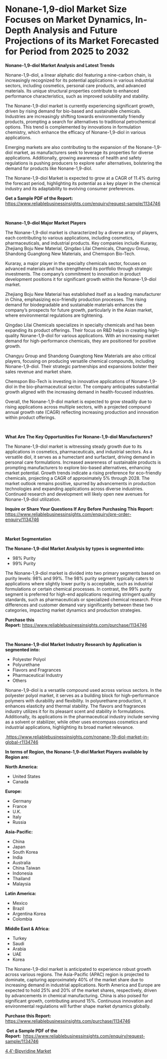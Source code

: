 <p><h1>Nonane-1,9-diol Market Size Focuses on Market Dynamics, In-Depth Analysis and Future Projections of its Market Forecasted for Period from 2025 to 2032</h1></p><p><strong>Nonane-1,9-diol Market Analysis and Latest Trends</strong></p>
<p><p>Nonane-1,9-diol, a linear aliphatic diol featuring a nine-carbon chain, is increasingly recognized for its potential applications in various industrial sectors, including cosmetics, personal care products, and advanced materials. Its unique structural properties contribute to enhanced performance characteristics, such as improved solubility and stability.</p><p>The Nonane-1,9-diol market is currently experiencing significant growth, driven by rising demand for bio-based and sustainable chemicals. Industries are increasingly shifting towards environmentally friendly products, prompting a search for alternatives to traditional petrochemical options. This trend is complemented by innovations in formulation chemistry, which enhance the efficacy of Nonane-1,9-diol in various applications.</p><p>Emerging markets are also contributing to the expansion of the Nonane-1,9-diol market, as manufacturers seek to leverage its properties for diverse applications. Additionally, growing awareness of health and safety regulations is pushing producers to explore safer alternatives, bolstering the demand for products like Nonane-1,9-diol.</p><p>The Nonane-1,9-diol Market is expected to grow at a CAGR of 11.4% during the forecast period, highlighting its potential as a key player in the chemical industry and its adaptability to evolving consumer preferences.</p></p>
<p><strong>Get a Sample PDF of the Report:&nbsp;</strong> <a href="https://www.reliablebusinessinsights.com/enquiry/request-sample/1134746?utm_campaign=2302&utm_medium=2&utm_source=Github&utm_content=ia&utm_term=25032025&utm_id=nonane-19-diol">https://www.reliablebusinessinsights.com/enquiry/request-sample/1134746</a></p>
<p>&nbsp;</p>
<p><strong>Nonane-1,9-diol Major Market Players</strong></p>
<p><p>The Nonane-1,9-diol market is characterized by a diverse array of players, each contributing to various applications, including cosmetics, pharmaceuticals, and industrial products. Key companies include Kuraray, Zhejiang Boju New Material, Qingdao Lilai Chemicals, Changyu Group, Shandong Guangtong New Materials, and Chemspon Bio-Tech. </p><p>Kuraray, a major player in the specialty chemicals sector, focuses on advanced materials and has strengthened its portfolio through strategic investments. The company’s commitment to innovation in product development positions it for significant growth within the Nonane-1,9-diol market.</p><p>Zhejiang Boju New Material has established itself as a leading manufacturer in China, emphasizing eco-friendly production processes. The rising demand for biodegradable and sustainable materials enhances the company’s prospects for future growth, particularly in the Asian market, where environmental regulations are tightening.</p><p>Qingdao Lilai Chemicals specializes in specialty chemicals and has been expanding its product offerings. Their focus on R&D helps in creating high-quality Nonane-1,9-diol for various applications. With an increasing market demand for high-performance chemicals, they are positioned for positive growth.</p><p>Changyu Group and Shandong Guangtong New Materials are also critical players, focusing on producing versatile chemical compounds, including Nonane-1,9-diol. Their strategic partnerships and expansions bolster their sales revenue and market share.</p><p>Chemspon Bio-Tech is investing in innovative applications of Nonane-1,9-diol in the bio-pharmaceutical sector. The company anticipates substantial growth aligned with the increasing demand in health-focused industries. </p><p>Overall, the Nonane-1,9-diol market is expected to grow steadily due to rising applications across multiple sectors, with a projected compound annual growth rate (CAGR) reflecting increasing production and innovation within product offerings.</p></p>
<p>&nbsp;</p>
<p><strong>What Are The Key Opportunities For Nonane-1,9-diol Manufacturers?</strong></p>
<p><p>The Nonane-1,9-diol market is witnessing steady growth due to its applications in cosmetics, pharmaceuticals, and industrial sectors. As a versatile diol, it serves as a humectant and surfactant, driving demand in personal care formulations. Increased awareness of sustainable products is prompting manufacturers to explore bio-based alternatives, enhancing market potential. Growth trends indicate a rising preference for eco-friendly chemicals, projecting a CAGR of approximately 5% through 2028. The market outlook remains positive, spurred by advancements in production technologies and expanding applications across diverse industries. Continued research and development will likely open new avenues for Nonane-1,9-diol utilization.</p></p>
<p><strong>Inquire or Share Your Questions If Any Before Purchasing This Report:</strong> <a href="https://www.reliablebusinessinsights.com/enquiry/pre-order-enquiry/1134746?utm_campaign=2302&utm_medium=2&utm_source=Github&utm_content=ia&utm_term=25032025&utm_id=nonane-19-diol">https://www.reliablebusinessinsights.com/enquiry/pre-order-enquiry/1134746</a></p>
<p>&nbsp;</p>
<p><strong>Market Segmentation</strong></p>
<p><strong>The Nonane-1,9-diol Market Analysis by types is segmented into:</strong></p>
<p><ul><li>98% Purity</li><li>99% Purity</li></ul></p>
<p><p>The Nonane-1,9-diol market is divided into two primary segments based on purity levels: 98% and 99%. The 98% purity segment typically caters to applications where slightly lower purity is acceptable, such as industrial formulations or certain chemical processes. In contrast, the 99% purity segment is preferred for high-end applications requiring stringent quality standards, such as pharmaceuticals or specialized chemical research. Price differences and customer demand vary significantly between these two categories, impacting market dynamics and production strategies.</p></p>
<p><strong>Purchase this Report:&nbsp;</strong><a href="https://www.reliablebusinessinsights.com/purchase/1134746?utm_campaign=2302&utm_medium=2&utm_source=Github&utm_content=ia&utm_term=25032025&utm_id=nonane-19-diol">https://www.reliablebusinessinsights.com/purchase/1134746</a></p>
<p>&nbsp;</p>
<p><strong>The Nonane-1,9-diol Market Industry Research by Application is segmented into:</strong></p>
<p><ul><li>Polyester Polyol</li><li>Polyurethane</li><li>Flavors and Fragrances</li><li>Pharmaceutical Industry</li><li>Others</li></ul></p>
<p><p>Nonane-1,9-diol is a versatile compound used across various sectors. In the polyester polyol market, it serves as a building block for high-performance polymers with durability and flexibility. In polyurethane production, it enhances elasticity and thermal stability. The flavors and fragrances industry utilizes it for its pleasant scent and stability in formulations. Additionally, its applications in the pharmaceutical industry include serving as a solvent or stabilizer, while other uses encompass cosmetics and industrial applications, highlighting its broad market relevance.</p></p>
<p><a href="https://www.reliablebusinessinsights.com/nonane-19-diol-market-in-global-r1134746?utm_campaign=2302&utm_medium=2&utm_source=Github&utm_content=ia&utm_term=25032025&utm_id=nonane-19-diol">&nbsp;https://www.reliablebusinessinsights.com/nonane-19-diol-market-in-global-r1134746</a></p>
<p><strong>In terms of Region, the Nonane-1,9-diol Market Players available by Region are:</strong></p>
<p>
    <p> <strong> North America: </strong>
        <ul>
            <li>United States</li>
            <li>Canada</li>
        </ul>
        </p> 
    <p> <strong> Europe: </strong>
        <ul>
            <li>Germany</li>
            <li>France</li>
            <li>U.K.</li>
            <li>Italy</li>
            <li>Russia</li>
        </ul>
        </p> 
    <p> <strong> Asia-Pacific: </strong>
        <ul>
            <li>China</li>
            <li>Japan</li>
            <li>South Korea</li>
            <li>India</li>
            <li>Australia</li>
            <li>China Taiwan</li>
            <li>Indonesia</li>
            <li>Thailand</li>
            <li>Malaysia</li>
        </ul>
        </p> 
    <p> <strong> Latin America: </strong>
        <ul>
            <li>Mexico</li>
            <li>Brazil</li>
            <li>Argentina Korea</li>
            <li>Colombia</li>
        </ul>
        </p> 
    <p> <strong> Middle East & Africa: </strong>
        <ul>
            <li>Turkey</li>
            <li>Saudi</li>
            <li>Arabia</li>
            <li>UAE</li>
            <li>Korea</li>
        </ul>
    </p>
    </p>
<p><p>The Nonane-1,9-diol market is anticipated to experience robust growth across various regions. The Asia-Pacific (APAC) region is projected to dominate, capturing approximately 40% of the market share due to increasing demand in industrial applications. North America and Europe are expected to hold 25% and 20% of the market shares, respectively, driven by advancements in chemical manufacturing. China is also poised for significant growth, contributing around 15%. Continuous innovation and environmental regulations will further shape market dynamics globally.</p></p>
<p><strong>Purchase this Report: </strong><a href="https://www.reliablebusinessinsights.com/purchase/1134746?utm_campaign=2302&utm_medium=2&utm_source=Github&utm_content=ia&utm_term=25032025&utm_id=nonane-19-diol">https://www.reliablebusinessinsights.com/purchase/1134746</a></p>
<p>&nbsp;<strong>Get a Sample PDF of the Report:&nbsp;&nbsp;</strong><a href="https://www.reliablebusinessinsights.com/enquiry/request-sample/1134746?utm_campaign=2302&utm_medium=2&utm_source=Github&utm_content=ia&utm_term=25032025&utm_id=nonane-19-diol">https://www.reliablebusinessinsights.com/enquiry/request-sample/1134746</a></p>
<p><strong></strong></p>
<p><p><a href="https://github.com/kathiestrine5ty/Market-Research-Report-List-1/blob/main/44-bipyridine-market.md?utm_campaign=2302&utm_medium=2&utm_source=Github&utm_content=ia&utm_term=25032025&utm_id=nonane-19-diol">4,4′-Bipyridine Market</a></p></p>